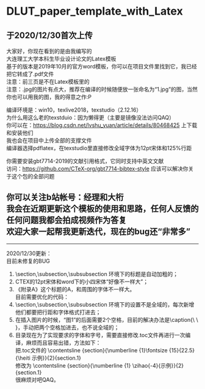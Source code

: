 # DLUT_paper_template_with_Latex  
于2020/12/30首次上传  
---------------------------------------------  
大家好，你现在看到的是由我编写的  
大连理工大学本科生毕业设计论文的Latex模板  
基于的版本是2019年10月的官方word模板，你可以在项目文件里找到它，我已经把它转成了.pdf文件  
注意：前三页是不在Latex模板里的  
注意：.jpg的图片有点大，推荐在编译的时候随便放一张命名为“1.jpg”的图，当然你也可以用我的图，我的得意之作:P
  
编译环境是：win10，texlive2018，texstudio（2.12.16）  
为什么用这么老的texstduio：因为懒得更（主要是镜像没法访问QAQ）  
你可以在：https://blog.csdn.net/lvshu_yuan/article/details/80468425 上下载和安装他们  
我也会在项目中上传全部的支撑文件  
编译器选择pdflatex，在texstudio里直接修改全域字体为12pt宋体和125%行距  
  
你需要安装gbt7714-2019的文献引用格式，它同时支持中英文文献  
访问：https://github.com/CTeX-org/gbt7714-bibtex-style 应该可以解决你关于这个包的全部问题  
  
你可以关注b站帐号：经理和大桁  
我会在近期更新这个模板的使用和思路，任何人反馈的任何问题我都会拍成视频作为答复  
欢迎大家一起帮我更新迭代，现在的bug还“非常多”  
---------------------------------------------  
---------------------------------------------  
2020/12/30更新：  
目前未修复的BUG  
1. \section,\subsection,\subsubsection 环境下的标题是自动加粗的；  
2. CTEX的12pt宋体和word下的小四宋体“好像不一样大”；  
3. 《附录A》这个标题的A，和周围的字体不一样大。  
目前需要优化的代码：  
1. \section,\subsection,\subsubsection 环境下的设置不是全域的，每次新增他们都要把行距和字体格式打进去；  
2. 在插入图片的时候，“图1”的后面需要2个空格，目前的解决办法是\caption{\ \ }，手动把两个空格加进去，也不说全域的；  
3. 目录现在为了实现要求的字体和字号，需要直接修改.toc文件再进行一次编译，麻烦而且容易出错，方法如下：  
把.toc文件的 \contentsline {section}{\numberline {1}\fontsize {15}{22.5} {\heiti 示例}}{2}{section.1}  
修改为       \contentsline {section}{\numberline {1} \zihao{-4}{示例}}{2}{section.1}  
很麻烦对吧QAQ。  

